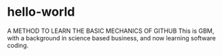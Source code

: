 # hello-world
A METHOD TO LEARN THE BASIC MECHANICS OF GITHUB
This is GBM, with a background in science based business, and now learning software coding.
